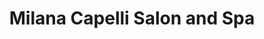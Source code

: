 ---
title: "Milana Capelli Salon and Spa"
url: /richmond/milana-capelli-salon-and-spa/
shop: hairdresser
---